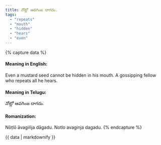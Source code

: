 ```yaml
---
title: నోట్లో ఆవగింజ దాగదు.
tags:
  - "repeats"
  - "mouth"
  - "hidden"
  - "hears"
  - "even"
---
```


{% capture data %}
#### Meaning in English:
Even a mustard seed cannot be hidden in his mouth.
A gossipping fellow who repeats all he hears.

#### Meaning in Telugu:
నోట్లో ఆవగింజ దాగదు.

#### Romanization:
Nōṭlō āvagin̄ja dāgadu.
Notlo avaginja dagadu.
{% endcapture %}

{{ data | markdownify }}

